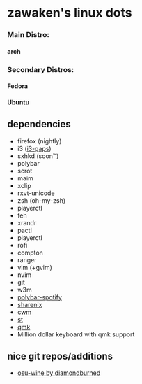 # zawaken's linux dots

### Main Distro:
#### arch

### Secondary Distros:
#### Fedora
#### Ubuntu

## dependencies

* firefox (nightly)
* i3 ([i3-gaps](https://github.com/Airblader/i3))
* sxhkd (soon™)
* polybar
* scrot
* maim
* xclip
* rxvt-unicode
* zsh (oh-my-zsh)
* playerctl
* feh
* xrandr
* pactl
* playerctl
* rofi
* compton
* ranger
* vim (+gvim)
* nvim
* git
* w3m
* [polybar-spotify](https://github.com/Jvanrhijn/polybar-spotify)
* [sharenix](https://github.com/Francesco149/sharenix)
* [cwm](https://github.com/weabot/cwm)
* [st](https://github.com/LukeSmithxyz/st)
* [qmk](https://github.com/qmk/qmk_firmware)
* Million dollar keyboard with qmk support

## nice git repos/additions

* [osu-wine by diamondburned](https://gitlab.com/osu-wine/osu-wine)

